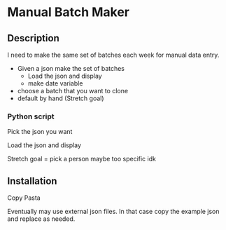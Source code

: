 # Manual Batch Maker

## Description

I need to make the same set of batches each week for manual data entry.

- Given a json make the set of batches
    - Load the json and display
    - make date variable
- choose a batch that you want to clone
- default by hand (Stretch goal)


### Python script

Pick the json you want

Load the json and display

Stretch goal = pick a person maybe too specific idk

## Installation

Copy Pasta

Eventually may use external json files. In that case copy the example json and replace as needed.
